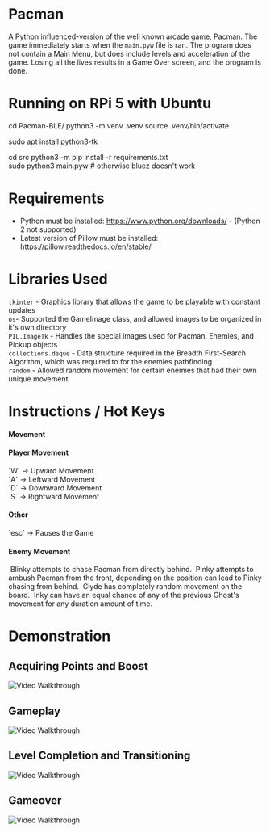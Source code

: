 # Pacman
A Python influenced-version of the well known arcade game, Pacman. The game immediately starts when the `main.pyw` file is ran. The program does not contain a Main Menu, but does include levels and acceleration of the game. Losing all the lives results in a Game Over screen, and the program is done.


# Running on RPi 5 with Ubuntu

cd Pacman-BLE/
python3 -m venv .venv
source .venv/bin/activate

sudo apt install python3-tk

cd src
python3 -m pip install -r requirements.txt  
sudo python3 main.pyw # otherwise bluez doesn't work 


# Requirements
- Python must be installed: https://www.python.org/downloads/ - (Python 2 not supported)
- Latest version of Pillow must be installed: https://pillow.readthedocs.io/en/stable/

# Libraries Used
`tkinter` - Graphics library that allows the game to be playable with constant updates <br />
`os`- Supported the GameImage class, and allowed images to be organized in it's own directory <br />
`PIL.ImageTk` - Handles the special images used for Pacman, Enemies, and Pickup objects <br />
`collections.deque` - Data structure required in the Breadth First-Search Algorithm, which was required to for the enemies pathfinding <br />
`random` - Allowed random movement for certain enemies that had their own unique movement <br />

# Instructions / Hot Keys
<h4> Movement </h4>

<h4> Player Movement </h4>
`W` -> Upward Movement        <br />
`A` -> Leftward Movement      <br />
`D` -> Downward Movement      <br />
`S` -> Rightward Movement     <br />

<h4> Other </h4>
`esc` -> Pauses the Game <br />

<h4> Enemy Movement </h4>
<img src='static/images/blinky.png' title='' width='' alt='' /> Blinky attempts to chase Pacman from directly behind.
<img src='static/images/pinky.png' title='' width='' alt='' /> Pinky attempts to ambush Pacman from the front, depending on the position can
lead to Pinky chasing from behind.
<img src='static/images/clyde.png' title='' width='' alt='' /> Clyde has completely random movement on the board.
<img src='static/images/inky.png' title='' width='' alt='' /> Inky can have an equal chance of any of the previous Ghost's movement for
any duration amount of time.


# Demonstration #

## Acquiring Points and Boost
<img src='static/gifs/boost.gif' title='Video Walkthrough' width='' alt='Video Walkthrough' />

## Gameplay
<img src='static/gifs/gameplay2.gif' title='Video Walkthrough' width='' alt='Video Walkthrough' />

## Level Completion and Transitioning
<img src='static/gifs/transition.gif' title='Video Walkthrough' width='' alt='Video Walkthrough' />

## Gameover
<img src='static/gifs/gameover.gif' title='Video Walkthrough' width='' alt='Video Walkthrough' />
